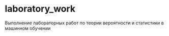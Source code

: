 # laboratory_work
Выполнение лабораторных работ по теории вероятности и статистики в машинном обучении
